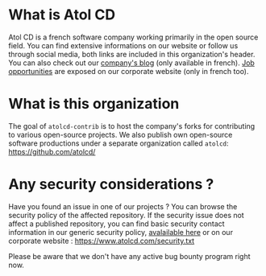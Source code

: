 # What is Atol CD

Atol CD is a french software company working primarily in the open source field. You can find extensive informations on our website or follow us through social media, both links are included in this organization's header. You can also check out our [company's blog](https://blog.atolcd.com/) (only available in french). [Job opportunities](https://www.atolcd.com/opportunites) are exposed on our corporate website (only in french too).

# What is this organization

The goal of `atolcd-contrib` is to host the company's forks for contributing to various open-source projects. We also publish own open-source software productions under a separate organization called `atolcd`: https://github.com/atolcd/

# Any security considerations ?

Have you found an issue in one of our projects ? You can browse the security policy of the affected repository. If the security issue does not affect a published repository, you can find basic security contact information in our generic security policy, [avalailable here](../SECURITY.md) or on our corporate website : https://www.atolcd.com/security.txt

Please be aware that we don't have any active bug bounty program right now.
